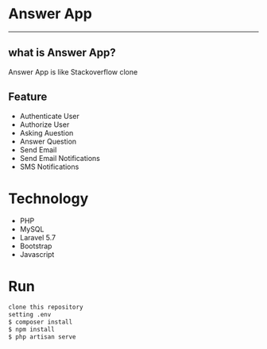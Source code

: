 # Answer App 
----
## what is Answer App?
Answer App is like Stackoverflow clone
## Feature
- Authenticate User 
- Authorize User
- Asking Auestion
- Answer Question
- Send Email
- Send Email Notifications
- SMS Notifications
# Technology
- PHP
- MySQL 
- Laravel 5.7
- Bootstrap
- Javascript
# Run

```sh
clone this repository
setting .env
$ composer install
$ npm install
$ php artisan serve

```

